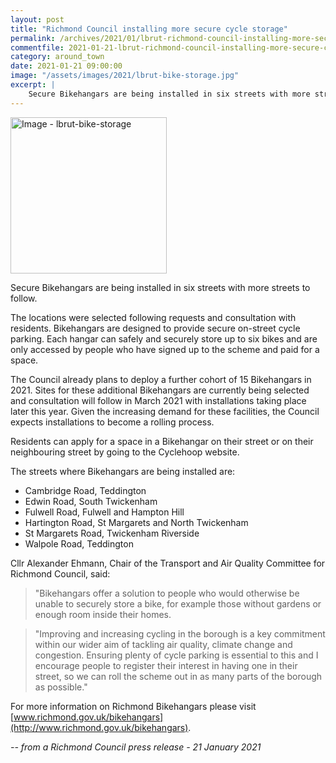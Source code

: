 ```yaml
---
layout: post
title: "Richmond Council installing more secure cycle storage"
permalink: /archives/2021/01/lbrut-richmond-council-installing-more-secure-cycle-storage.html
commentfile: 2021-01-21-lbrut-richmond-council-installing-more-secure-cycle-storage
category: around_town
date: 2021-01-21 09:00:00
image: "/assets/images/2021/lbrut-bike-storage.jpg"
excerpt: |
    Secure Bikehangars are being installed in six streets with more streets to follow.
---
```

<a href="/assets/images/2021/lbrut-bike-storage.jpg" title="Click for a larger image"><img src="/assets/images/2021/lbrut-bike-storage-thumb.jpg" width="250" alt="Image - lbrut-bike-storage"  class="photo right"/></a>

Secure Bikehangars are being installed in six streets with more streets to follow.

The locations were selected following requests and consultation with residents. Bikehangars are designed to provide secure on-street cycle parking. Each hangar can safely and securely store up to six bikes and are only accessed by people who have signed up to the scheme and paid for a space.

The Council already plans to deploy a further cohort of 15 Bikehangars in 2021. Sites for these additional Bikehangars are currently being selected and consultation will follow in March 2021 with installations taking place later this year. Given the increasing demand for these facilities, the Council expects installations to become a rolling process.

Residents can apply for a space in a Bikehangar on their street or on their neighbouring street by going to the Cyclehoop website.

The streets where Bikehangars are being installed are:

- Cambridge Road, Teddington
- Edwin Road, South Twickenham
- Fulwell Road, Fulwell and Hampton Hill
- Hartington Road, St Margarets and North Twickenham
- St Margarets Road, Twickenham Riverside
- Walpole Road, Teddington

Cllr Alexander Ehmann, Chair of the Transport and Air Quality Committee for Richmond Council, said:

> "Bikehangars offer a solution to people who would otherwise be unable to securely store a bike, for example those without gardens or enough room inside their homes.

> "Improving and increasing cycling in the borough is a key commitment within our wider aim of tackling air quality, climate change and congestion. Ensuring plenty of cycle parking is essential to this and I encourage people to register their interest in having one in their street, so we can roll the scheme out in as many parts of the borough as possible."

For more information on Richmond Bikehangars please visit [www.richmond.gov.uk/bikehangars](http://www.richmond.gov.uk/bikehangars).


<cite>-- from a Richmond Council press release - 21 January 2021</cite>
